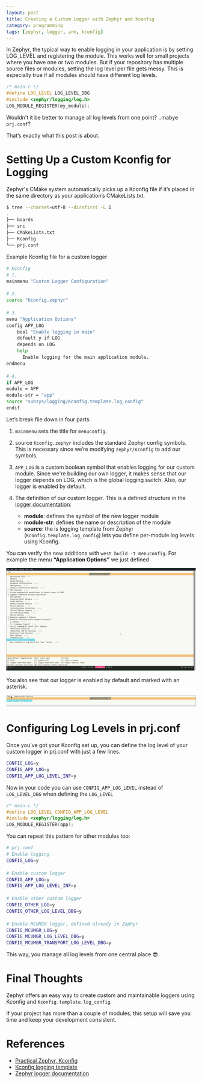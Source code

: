 ```yaml
---
layout: post
title: Creating a Custom Logger with Zephyr and Kconfig
category: programming
tags: [zephyr, logger, arm, kconfig]
---
```


In Zephyr, the typical way to enable logging in your application is by setting LOG_LEVEL and registering the module.
This works well for small projects where you have one or two modules. But if your repository has multiple source files or modules, setting the log level per file gets messy. This is especially true if all modules should have different log levels.

```c
/* main.c */
#define LOG_LEVEL LOG_LEVEL_DBG
#include <zephyr/logging/log.h>
LOG_MODULE_REGISTER(my_module);
```

Wouldn't it be better to manage all log levels from one point? ..mabye `prj.conf`?

That’s exactly what this post is about.

# Setting Up a Custom Kconfig for Logging
Zephyr's CMake system automatically picks up a Kconfig file if it’s placed in the same directory as your application’s CMakeLists.txt.

```sh
$ tree --charset=utf-8 --dirsfirst -L 1
.
├── boards
├── src
├── CMakeLists.txt
├── Kconfig
└── prj.conf
```

Example Kconfig file for a custom logger

```sh
# Kconfig
# 1.
mainmenu "Custom Logger Configuration"

# 2.
source "Kconfig.zephyr"

# 3.
menu "Application Options"
config APP_LOG
    bool "Enable logging in main"
    default y if LOG
    depends on LOG
    help
      Enable logging for the main application module.
endmenu

# 4.
if APP_LOG
module = APP
module-str = "app"
source "subsys/logging/Kconfig.template.log_config"
endif
```

Let’s break file down in four parts:

1. `mainmenu` sets the title for `menuconfig`.

2. source `Kconfig.zephyr` includes the standard Zephyr config symbols. This is necessary since we’re modifying `zephyr/Kconfig` to add our symbols.

3. `APP_LOG` is a custom boolean symbol that enables logging for our custom module. Since we're building our own logger, it makes sense that our logger depends on LOG, which is the global logging switch. Also, our logger is enabled by default.

4. The definition of our custom logger. This is a defined structure in the [logger documentation](https://docs.zephyrproject.org/latest/services/logging/index.html#logging-in-a-module):
	- **module**: defines the symbol of the new logger module
	- **module-str**: defines the name or description of the module
	- **source**: the is logging template from Zephyr (`Kconfig.template.log_config`) lets you define per-module log levels using Kconfig.

You can verify the new additions with `west build -t menuconfig`. For example the menu **“Application Options”** we just defined

![zephyr log menuconfig](/images/posts/zephyr_log_menuconfig.png)

You also see that our logger is enabled by default and marked with an asterisk.

![zephyr log enabled](/images/posts/zephyr_log_enabled.png)

# Configuring Log Levels in prj.conf
Once you've got your Kconfig set up, you can define the log level of your custom logger in prj.conf with just a few lines.

```sh
CONFIG_LOG=y
CONFIG_APP_LOG=y
CONFIG_APP_LOG_LEVEL_INF=y
```

Now in your code you can use `CONFIG_APP_LOG_LEVEL` instead of `LOG_LEVEL_DBG` when defining the `LOG_LEVEL`

```c
/* main.c */
#define LOG_LEVEL CONFIG_APP_LOG_LEVEL
#include <zephyr/logging/log.h>
LOG_MODULE_REGISTER(app);
```

You can repeat this pattern for other modules too:

```sh
# prj.conf
# Enable logging
CONFIG_LOG=y

# Enable custom logger
CONFIG_APP_LOG=y
CONFIG_APP_LOG_LEVEL_INF=y

# Enable other custom logger
CONFIG_OTHER_LOG=y
CONFIG_OTHER_LOG_LEVEL_DBG=y

# Enable MCUMGR logger, defined already in Zephyr
CONFIG_MCUMGR_LOG=y
CONFIG_MCUMGR_LOG_LEVEL_DBG=y
CONFIG_MCUMGR_TRANSPORT_LOG_LEVEL_DBG=y
```

This way, you manage all log levels from one central place 😎.

# Final Thoughts

Zephyr offers an easy way to create custom and maintainable loggers using Kconfig and `Kconfig.template.log_config`.

If your project has more than a couple of modules, this setup will save you time and keep your development consistent.

# References

- [Practical Zephyr, Kconfig](https://interrupt.memfault.com/blog/practical_zephyr_kconfig)
- [Kconfig logging template](https://github.com/zephyrproject-rtos/zephyr/blob/main/subsys/logging/Kconfig.template.log_config)
- [Zephyr logger documentation](https://docs.zephyrproject.org/latest/services/logging/index.html)
